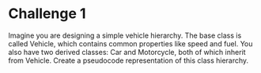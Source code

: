 # Challenge 1

Imagine you are designing a simple vehicle hierarchy. The base class is called Vehicle, which contains common properties like speed and fuel. You also have two derived classes: Car and Motorcycle, both of which inherit from Vehicle. Create a pseudocode representation of this class hierarchy.
